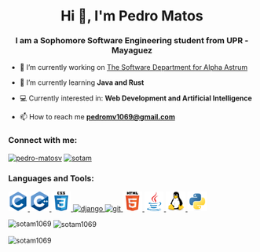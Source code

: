 <h1 align="center">Hi 👋, I'm Pedro Matos</h1>
<h3 align="center">I am a Sophomore Software Engineering student from UPR - Mayaguez</h3>

- 🔭 I’m currently working on [The Software Department for Alpha Astrum](https://www.linkedin.com/company/alpha-astrum/mycompany/)

- 🌱 I’m currently learning **Java and Rust**

- 💻 Currently interested in: **Web Development and Artificial Intelligence**

- 📫 How to reach me **pedromv1069@gmail.com**

<h3 align="left">Connect with me:</h3>
<p align="left">
<a href="https://linkedin.com/in/pedro-matosv" target="blank"><img align="center" src="https://raw.githubusercontent.com/rahuldkjain/github-profile-readme-generator/master/src/images/icons/Social/linked-in-alt.svg" alt="pedro-matosv" height="30" width="40" /></a>
<a href="https://codeforces.com/profile/sotam" target="blank"><img align="center" src="https://raw.githubusercontent.com/rahuldkjain/github-profile-readme-generator/master/src/images/icons/Social/codeforces.svg" alt="sotam" height="30" width="40" /></a>
</p>

<h3 align="left">Languages and Tools:</h3>
<p align="left"> <a href="https://www.cprogramming.com/" target="_blank" rel="noreferrer"> <img src="https://raw.githubusercontent.com/devicons/devicon/master/icons/c/c-original.svg" alt="c" width="40" height="40"/> </a> <a href="https://www.w3schools.com/cpp/" target="_blank" rel="noreferrer"> <img src="https://raw.githubusercontent.com/devicons/devicon/master/icons/cplusplus/cplusplus-original.svg" alt="cplusplus" width="40" height="40"/> </a> <a href="https://www.w3schools.com/css/" target="_blank" rel="noreferrer"> <img src="https://raw.githubusercontent.com/devicons/devicon/master/icons/css3/css3-original-wordmark.svg" alt="css3" width="40" height="40"/> </a> <a href="https://www.djangoproject.com/" target="_blank" rel="noreferrer"> <img src="https://cdn.worldvectorlogo.com/logos/django.svg" alt="django" width="40" height="40"/> </a> <a href="https://git-scm.com/" target="_blank" rel="noreferrer"> <img src="https://www.vectorlogo.zone/logos/git-scm/git-scm-icon.svg" alt="git" width="40" height="40"/> </a> <a href="https://www.w3.org/html/" target="_blank" rel="noreferrer"> <img src="https://raw.githubusercontent.com/devicons/devicon/master/icons/html5/html5-original-wordmark.svg" alt="html5" width="40" height="40"/> </a> <a href="https://www.java.com" target="_blank" rel="noreferrer"> <img src="https://raw.githubusercontent.com/devicons/devicon/master/icons/java/java-original.svg" alt="java" width="40" height="40"/> </a> <a href="https://www.linux.org/" target="_blank" rel="noreferrer"> <img src="https://raw.githubusercontent.com/devicons/devicon/master/icons/linux/linux-original.svg" alt="linux" width="40" height="40"/> </a> <a href="https://www.python.org" target="_blank" rel="noreferrer"> <img src="https://raw.githubusercontent.com/devicons/devicon/master/icons/python/python-original.svg" alt="python" width="40" height="40"/> </a> </p>

<p><img align="left" src="https://github-readme-stats.vercel.app/api/top-langs?username=sotam1069&show_icons=true&locale=en&layout=compact" alt="sotam1069" /></p>

<p>&nbsp;<img align="center" src="https://github-readme-stats.vercel.app/api?username=sotam1069&show_icons=true&locale=en" alt="sotam1069" /></p>

<p><img align="center" src="https://github-readme-streak-stats.herokuapp.com/?user=sotam1069&" alt="sotam1069" /></p>
